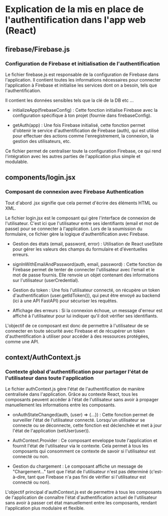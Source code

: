 # Explication de la mis en place de l'authentification dans l'app web (React)


## firebase/Firebase.js 

### Configuration de Firebase et initialisation de l'authentification

Le fichier firebase.js est responsable de la configuration de Firebase dans l'application. Il contient toutes les informations nécessaires pour connecter l'application à Firebase et initialise les services dont on a besoin, tels que l'authentification.

Il contient les données sensibles tels que la clé de la DB etc ...

- initializeApp(firebaseConfig) : Cette fonction initialise Firebase avec la configuration spécifique à ton projet (fournie dans firebaseConfig).

- getAuth(app) : Une fois Firebase initialisé, cette fonction permet d'obtenir le service d'authentification de Firebase (auth), qui est utilisé pour effectuer des actions comme l'enregistrement, la connexion, la gestion des utilisateurs, etc.

Ce fichier permet de centraliser toute la configuration Firebase, ce qui rend l'intégration avec les autres parties de l'application plus simple et modulable.

## components/login.jsx

### Composant de connexion avec Firebase Authentication

Tout d'abord .jsx signifie que cela permet d'écrire des éléments HTML ou XML.

Le fichier login.jsx est le composant qui gère l'interface de connexion de l'utilisateur. C'est ici que l'utilisateur entre ses identifiants (email et mot de passe) pour se connecter à l'application. Lors de la soumission du formulaire, ce fichier gère la logique d'authentification avec Firebase.

- Gestion des états (email, password, error) : Utilisation de React useState pour gérer les valeurs des champs du formulaire et d'éventuelles erreurs.

- signInWithEmailAndPassword(auth, email, password) : Cette fonction de Firebase permet de tenter de connecter l'utilisateur avec l'email et le mot de passe fournis. Elle renvoie un objet contenant des informations sur l'utilisateur (userCredential).

- Gestion du token : Une fois l'utilisateur connecté, on récupère un token d'authentification (user.getIdToken()), qui peut être envoyé au backend (ici à une API FastAPI) pour sécuriser les requêtes.

- Affichage des erreurs : Si la connexion échoue, un message d'erreur est affiché à l'utilisateur pour lui indiquer qu'il doit vérifier ses identifiants.

L'objectif de ce composant est donc de permettre à l'utilisateur de se connecter en toute sécurité avec Firebase et de récupérer un token d'authentification à utiliser pour accéder à des ressources protégées, comme une API.


## context/AuthContext.js

### Contexte global d'authentification pour partager l'état de l'utilisateur dans toute l'application

Le fichier authContext.js gère l'état de l'authentification de manière centralisée dans l'application. Grâce au contexte React, tous les composants peuvent accéder à l'état de l'utilisateur sans avoir à propager manuellement les informations entre les composants.

- onAuthStateChanged(auth, (user) => {...}) : Cette fonction permet de surveiller l'état de l'utilisateur connecté. Lorsqu'un utilisateur se connecte ou se déconnecte, cette fonction est déclenchée et met à jour l'état de l'application (setUser(user)).

- AuthContext.Provider : Ce composant enveloppe toute l'application et fournit l'état de l'utilisateur via le contexte. Cela permet à tous les composants qui consomment ce contexte de savoir si l'utilisateur est connecté ou non.

- Gestion du chargement : Le composant affiche un message de "Chargement..." tant que l'état de l'utilisateur n'est pas déterminé (c'est-à-dire, tant que Firebase n'a pas fini de vérifier si l'utilisateur est connecté ou non).

L'objectif principal d'authContext.js est de permettre à tous les composants de l'application de connaître l'état d'authentification actuel de l'utilisateur sans avoir à passer cet état manuellement entre les composants, rendant l'application plus modulaire et flexible.

